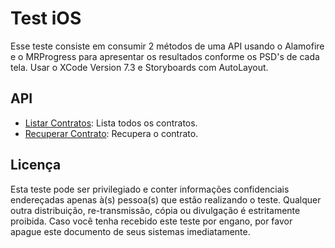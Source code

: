# Test iOS

Esse teste consiste em consumir 2 métodos de uma API usando o Alamofire e o MRProgress para apresentar os resultados conforme os PSD's de cada tela. Usar o XCode Version 7.3 e Storyboards com AutoLayout. 

## API 

- [Listar Contratos](http://www.mocky.io/v2/57151d250f00007b274905bd): Lista todos os contratos.
- [Recuperar Contrato](http://www.mocky.io/v2/57151d990f00007b274905c0): Recupera o contrato.


## Licença

Esta teste pode ser privilegiado e conter informações confidenciais endereçadas apenas à(s) pessoa(s) que estão realizando o teste. Qualquer outra distribuição, re-transmissão, cópia ou divulgação é estritamente proibida. Caso você tenha recebido este teste por engano, por favor apague este documento de seus sistemas imediatamente.